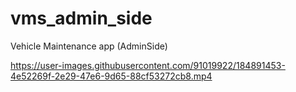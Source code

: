 # vms_admin_side
 Vehicle Maintenance app (AdminSide)


https://user-images.githubusercontent.com/91019922/184891453-4e52269f-2e29-47e6-9d65-88cf53272cb8.mp4

